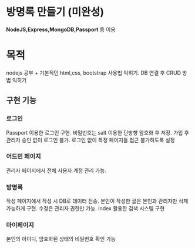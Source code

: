 # 방명록 만들기 (미완성)

**NodeJS,Express,MongoDB,Passport** 등 이용



# 목적
nodejs 공부 + 기본적인 html,css, bootstrap 사용법 익히기. DB 연결 후 CRUD 방법 익히기

## 구현 기능

### 로그인
Passport 이용한 로그인 구현. 비밀번호는 salt 이용한 단방향 암호화 후 저장.
가입 후 관리자 승인 없이 로그인 불가. 
로그인 없이 특정 페이지들 접근 불가하도록 설정

### 어드민 페이지
관리자 페이지에서 전체 사용자 계정 관리 가능. 

### 방명록
작성 페이지에서 작성 시 DB로 데이터 전송.
본인이 작성한 글은 본인과 관리자만 삭제 가능하게 구현. 수정은 관리자 권한만 가능.
Index 활용한 검색 시스템 구현

### 마이페이지
본인의 아이디, 암호화된 상태의 비밀번호 확인 가능